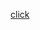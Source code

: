 [click](https://github.com/creativeCodingART2210Fall2019Section2/Purvis_Liza__ART2210_Fall2019/edit/master/Exercises(real)/Json%20data%20exercise/index.html)
